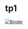 # tp1
[![Binder](https://mybinder.org/badge_logo.svg)](https://mybinder.org/v2/gh/sirineaouem/tp1/main)
